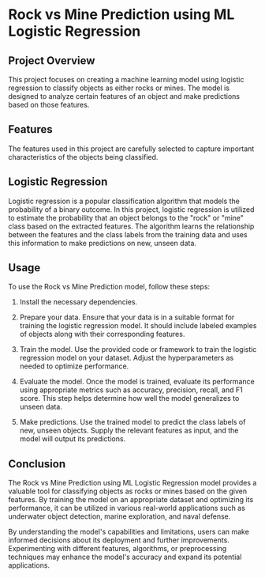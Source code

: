 # Rock vs Mine Prediction using ML Logistic Regression

## Project Overview

This project focuses on creating a machine learning model using logistic regression to classify objects as either rocks or mines. The model is designed to analyze certain features of an object and make predictions based on those features.

## Features

The features used in this project are carefully selected to capture important characteristics of the objects being classified.

## Logistic Regression

Logistic regression is a popular classification algorithm that models the probability of a binary outcome. In this project, logistic regression is utilized to estimate the probability that an object belongs to the "rock" or "mine" class based on the extracted features. The algorithm learns the relationship between the features and the class labels from the training data and uses this information to make predictions on new, unseen data.

## Usage

To use the Rock vs Mine Prediction model, follow these steps:

1. Install the necessary dependencies.

2. Prepare your data. Ensure that your data is in a suitable format for training the logistic regression model. It should include labeled examples of objects along with their corresponding features.

3. Train the model. Use the provided code or framework to train the logistic regression model on your dataset. Adjust the hyperparameters as needed to optimize performance.

4. Evaluate the model. Once the model is trained, evaluate its performance using appropriate metrics such as accuracy, precision, recall, and F1 score. This step helps determine how well the model generalizes to unseen data.

5. Make predictions. Use the trained model to predict the class labels of new, unseen objects. Supply the relevant features as input, and the model will output its predictions.

## Conclusion

The Rock vs Mine Prediction using ML Logistic Regression model provides a valuable tool for classifying objects as rocks or mines based on the given features. By training the model on an appropriate dataset and optimizing its performance, it can be utilized in various real-world applications such as underwater object detection, marine exploration, and naval defense.

By understanding the model's capabilities and limitations, users can make informed decisions about its deployment and further improvements. Experimenting with different features, algorithms, or preprocessing techniques may enhance the model's accuracy and expand its potential applications.
